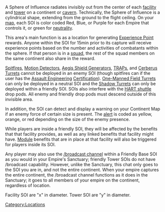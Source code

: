 A Sphere of Influence radiates invisibly out from the center of each
[facility](/facilities "wikilink") and [tower](/towers "wikilink") on a
continent or [cavern](/caverns "wikilink"). Technically, the Sphere of
Influence is a cylindrical shape, extending from the ground to the
flight ceiling. On your [map](/Continental_Map "wikilink"), each SOI is
color coded Red, Blue, or Purple for each Empire that controls it, or
green for [neutrality](/neutral "wikilink").

This area's main function is as a location for generating [Experience
Point](/Experience_Points "wikilink") rewards. Anyone within the SOI for
15min prior to its capture will receive experience points based on the
number and activities of combatants within the sphere. If that person is
in a [squad](/squad "wikilink"), the rest of the squad members on the
same continent also share in the reward.

[Spitfires](/Spitfire#Spitfire_Turret "wikilink"), [Motion
Detectors](/ACE#Motion_Sensor_Alarm "wikilink"), [Aegis Shield
Generators](/Aegis_Shield_Generator "wikilink"),
[TRAPs](/TRAP "wikilink"), and [Cerberus
Turrets](/Cerberus_Turret "wikilink") cannot be deployed in an enemy SOI
(though spitfires can if the user has the [Assault
Engineering](/Assault_Engineering "wikilink")
[Certification](/Certification "wikilink")). [One-Manned Field
Turrets](/One-Manned_Field_Turret "wikilink") can only be deployed in a
neutral SOI and the [Shadow Turrets](/Shadow_Turret "wikilink") can only
be deployed within a friendly SOI. SOIs also interfere with the [HART
shuttle](/HART "wikilink") drop pods. All enemy and friendly drop pods
must descend outside of this invisible area.

In addition, the SOI can detect and display a warning on your Continent
Map if an enemy force of certain size is present. The
[alert](/alert "wikilink") is coded as yellow, orange, or red depending
on the size of the enemy presence.

While players are inside a friendly SOI, they will be affected by the
benefits that that facility provides, as well as any linked benefits
that facility might have. [Module](/Module "wikilink") benefits that are
in place at that facility will also be triggered for players inside its
SOI.

Any player may also use the [/broadcast
channel](/In-Game_Commands "wikilink") within a Friendly Base SOI as you
would in your Empire's Sanctuary; friendly Tower SOIs do not have
/broadcast capability. However, unlike the Sanctuary, this chat only
goes to the SOI you are in, and not the entire continent. When your
empire captures the entire continent, the /broadcast channel functions
as it does in the Sanctuary; it goes to all members of your empire on
the continent, regardless of location.

Facility SOI are "x" in diameter. Tower SOI are "y" in diameter.

[Category:Locations](/Category:Locations "wikilink")
